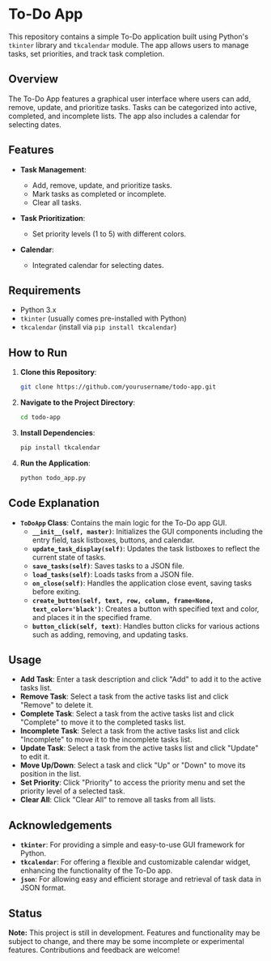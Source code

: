# To-Do App

This repository contains a simple To-Do application built using Python's `tkinter` library and `tkcalendar` module. The app allows users to manage tasks, set priorities, and track task completion.

## Overview

The To-Do App features a graphical user interface where users can add, remove, update, and prioritize tasks. Tasks can be categorized into active, completed, and incomplete lists. The app also includes a calendar for selecting dates.

## Features

- **Task Management**:
  - Add, remove, update, and prioritize tasks.
  - Mark tasks as completed or incomplete.
  - Clear all tasks.

- **Task Prioritization**:
  - Set priority levels (1 to 5) with different colors.

- **Calendar**:
  - Integrated calendar for selecting dates.

## Requirements

- Python 3.x
- `tkinter` (usually comes pre-installed with Python)
- `tkcalendar` (install via `pip install tkcalendar`)

## How to Run

1. **Clone this Repository**:
   ```bash
   git clone https://github.com/yourusername/todo-app.git
1. **Navigate to the Project Directory**:
   ```bash
   cd todo-app
1. **Install Dependencies**:
   ```bash
   pip install tkcalendar
1. **Run the Application**:
   ```bash
   python todo_app.py

## Code Explanation

- **`ToDoApp` Class**: Contains the main logic for the To-Do app GUI.
  - **`__init__(self, master)`**: Initializes the GUI components including the entry field, task listboxes, buttons, and calendar.
  - **`update_task_display(self)`**: Updates the task listboxes to reflect the current state of tasks.
  - **`save_tasks(self)`**: Saves tasks to a JSON file.
  - **`load_tasks(self)`**: Loads tasks from a JSON file.
  - **`on_close(self)`**: Handles the application close event, saving tasks before exiting.
  - **`create_button(self, text, row, column, frame=None, text_color='black')`**: Creates a button with specified text and color, and places it in the specified frame.
  - **`button_click(self, text)`**: Handles button clicks for various actions such as adding, removing, and updating tasks.

## Usage

- **Add Task**: Enter a task description and click "Add" to add it to the active tasks list.
- **Remove Task**: Select a task from the active tasks list and click "Remove" to delete it.
- **Complete Task**: Select a task from the active tasks list and click "Complete" to move it to the completed tasks list.
- **Incomplete Task**: Select a task from the active tasks list and click "Incomplete" to move it to the incomplete tasks list.
- **Update Task**: Select a task from the active tasks list and click "Update" to edit it.
- **Move Up/Down**: Select a task and click "Up" or "Down" to move its position in the list.
- **Set Priority**: Click "Priority" to access the priority menu and set the priority level of a selected task.
- **Clear All**: Click "Clear All" to remove all tasks from all lists.

## Acknowledgements

- **`tkinter`**: For providing a simple and easy-to-use GUI framework for Python.
- **`tkcalendar`**: For offering a flexible and customizable calendar widget, enhancing the functionality of the To-Do app.
- **`json`**: For allowing easy and efficient storage and retrieval of task data in JSON format.

## Status

**Note:** This project is still in development. Features and functionality may be subject to change, and there may be some incomplete or experimental features. Contributions and feedback are welcome!


